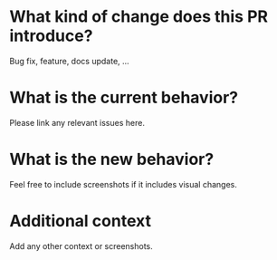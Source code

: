 # What kind of change does this PR introduce?

Bug fix, feature, docs update, ...

# What is the current behavior?

Please link any relevant issues here.

# What is the new behavior?

Feel free to include screenshots if it includes visual changes.

# Additional context

Add any other context or screenshots.
